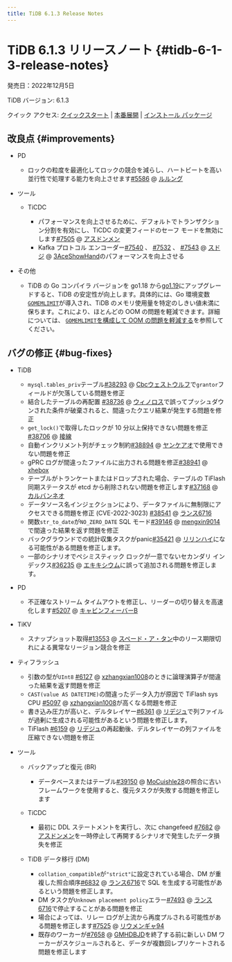 ```yaml
---
title: TiDB 6.1.3 Release Notes
---
```


# TiDB 6.1.3 リリースノート {#tidb-6-1-3-release-notes}

発売日：2022年12月5日

TiDB バージョン: 6.1.3

クイック アクセス: [クイックスタート](https://docs.pingcap.com/tidb/v6.1/quick-start-with-tidb) | [本番展開](https://docs.pingcap.com/tidb/v6.1/production-deployment-using-tiup) | [インストール パッケージ](https://www.pingcap.com/download/?version=v6.1.3#version-list)

## 改良点 {#improvements}

-   PD

    -   ロックの粒度を最適化してロックの競合を減らし、ハートビートを高い並行性で処理する能力を向上させます[#5586](https://github.com/tikv/pd/issues/5586) @ [ルルング](https://github.com/rleungx)

-   ツール

    -   TiCDC

        -   パフォーマンスを向上させるために、デフォルトでトランザクション分割を有効にし、TiCDC の変更フィードのセーフ モードを無効にします[#7505](https://github.com/pingcap/tiflow/issues/7505) @ [アスドンメン](https://github.com/asddongmen)
        -   Kafka プロトコル エンコーダー[#7540](https://github.com/pingcap/tiflow/issues/7540) 、 [#7532](https://github.com/pingcap/tiflow/issues/7532) 、 [#7543](https://github.com/pingcap/tiflow/issues/7543) @ [スドジ](https://github.com/sdojjy) @ [3AceShowHand](https://github.com/3AceShowHand)のパフォーマンスを向上させる

-   その他

    -   TiDB の Go コンパイラ バージョンを go1.18 から[go1.19](https://go.dev/doc/go1.19)にアップグレードすると、TiDB の安定性が向上します。具体的には、Go 環境変数[`GOMEMLIMIT`](https://pkg.go.dev/runtime@go1.19#hdr-Environment_Variables)が導入され、TiDB のメモリ使用量を特定のしきい値未満に保ちます。これにより、ほとんどの OOM の問題を軽減できます。詳細については、 [`GOMEMLIMIT`を構成して OOM の問題を軽減する](/configure-memory-usage.md#mitigate-oom-issues-by-configuring-gomemlimit)を参照してください。

## バグの修正 {#bug-fixes}

-   TiDB

    -   `mysql.tables_priv`テーブル[#38293](https://github.com/pingcap/tidb/issues/38293) @ [Cbcウェストウルフ](https://github.com/CbcWestwolf)で`grantor`フィールドが欠落している問題を修正
    -   結合したテーブルの再配置 [#38736](https://github.com/pingcap/tidb/issues/38736) @ [ウィノロス](https://github.com/winoros)で誤ってプッシュダウンされた条件が破棄されると、間違ったクエリ結果が発生する問題を修正
    -   `get_lock()`で取得したロックが 10 分以上保持できない問題を修正[#38706](https://github.com/pingcap/tidb/issues/38706) @ [接線](https://github.com/tangenta)
    -   自動インクリメント列がチェック制約[#38894](https://github.com/pingcap/tidb/issues/38894) @ [ヤンケアオ](https://github.com/YangKeao)で使用できない問題を修正
    -   gPRC ログが間違ったファイルに出力される問題を修正[#38941](https://github.com/pingcap/tidb/issues/38941) @ [xhebox](https://github.com/xhebox)
    -   テーブルがトランケートまたはドロップされた場合、テーブルの TiFlash 同期ステータスが etcd から削除されない問題を修正します[#37168](https://github.com/pingcap/tidb/issues/37168) @ [カルバンネオ](https://github.com/CalvinNeo)
    -   データソース名インジェクションにより、データファイルに無制限にアクセスできる問題を修正 (CVE-2022-3023) [#38541](https://github.com/pingcap/tidb/issues/38541) @ [ランス6716](https://github.com/lance6716)
    -   関数`str_to_date`が`NO_ZERO_DATE` SQL モード[#39146](https://github.com/pingcap/tidb/issues/39146) @ [mengxin9014](https://github.com/mengxin9014)で間違った結果を返す問題を修正
    -   バックグラウンドでの統計収集タスクがpanic[#35421](https://github.com/pingcap/tidb/issues/35421) @ [リリンハイ](https://github.com/lilinghai)になる可能性がある問題を修正します。
    -   一部のシナリオでペシミスティック ロックが一意でないセカンダリ インデックス[#36235](https://github.com/pingcap/tidb/issues/36235) @ [エキキシウム](https://github.com/ekexium)に誤って追加される問題を修正します。

<!---->

-   PD

    -   不正確なストリーム タイムアウトを修正し、リーダーの切り替えを高速化します[#5207](https://github.com/tikv/pd/issues/5207) @ [キャビンフィーバーB](https://github.com/CabinfeverB)

<!---->

-   TiKV

    -   スナップショット取得[#13553](https://github.com/tikv/tikv/issues/13553) @ [スペード・ア・タン](https://github.com/SpadeA-Tang)中のリース期限切れによる異常なリージョン競合を修正

-   ティフラッシュ

    -   引数の型が`UInt8` [#6127](https://github.com/pingcap/tiflash/issues/6127) @ [xzhangxian1008](https://github.com/xzhangxian1008)のときに論理演算子が間違った結果を返す問題を修正
    -   `CAST(value AS DATETIME)`の間違ったデータ入力が原因で TiFlash sys CPU [#5097](https://github.com/pingcap/tiflash/issues/5097) @ [xzhangxian1008](https://github.com/xzhangxian1008)が高くなる問題を修正
    -   書き込み圧力が高いと、デルタレイヤー[#6361](https://github.com/pingcap/tiflash/issues/6361) @ [リデジュ](https://github.com/lidezhu)で列ファイルが過剰に生成される可能性があるという問題を修正します。
    -   TiFlash [#6159](https://github.com/pingcap/tiflash/issues/6159) @ [リデジュ](https://github.com/lidezhu)の再起動後、デルタレイヤーの列ファイルを圧縮できない問題を修正

-   ツール

    -   バックアップと復元 (BR)

        -   データベースまたはテーブル[#39150](https://github.com/pingcap/tidb/issues/39150) @ [MoCuishle28](https://github.com/MoCuishle28)の照合に古いフレームワークを使用すると、復元タスクが失敗する問題を修正します

    -   TiCDC

        -   最初に DDL ステートメントを実行し、次に changefeed [#7682](https://github.com/pingcap/tiflow/issues/7682) @ [アスドンメン](https://github.com/asddongmen)を一時停止して再開するシナリオで発生したデータ損失を修正

    -   TiDB データ移行 (DM)

        -   `collation_compatible`が`"strict"`に設定されている場合、DM が重複した照合順序[#6832](https://github.com/pingcap/tiflow/issues/6832) @ [ランス6716](https://github.com/lance6716)で SQL を生成する可能性があるという問題を修正します。
        -   DM タスクが`Unknown placement policy`エラー[#7493](https://github.com/pingcap/tiflow/issues/7493) @ [ランス6716](https://github.com/lance6716)で停止することがある問題を修正
        -   場合によっては、リレー ログが上流から再度プルされる可能性がある問題を修正します[#7525](https://github.com/pingcap/tiflow/issues/7525) @ [リウメンギャ94](https://github.com/liumengya94)
        -   既存のワーカーが[#7658](https://github.com/pingcap/tiflow/issues/7658) @ [GMHDBJD](https://github.com/GMHDBJD)を終了する前に新しい DM ワーカーがスケジュールされると、データが複数回レプリケートされる問題を修正します
